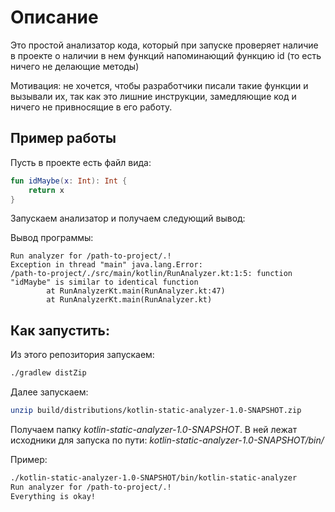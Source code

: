
# Описание
Это простой анализатор кода, который при запуске проверяет наличие в проекте о наличии в нем функций напоминающий функцию id (то есть ничего не делающие методы)

Мотивация: не хочется, чтобы разработчики писали такие функции и вызывали их, так как это лишние инструкции, замедляющие код
и ничего не привносящие в его работу. 

## Пример работы

Пусть в проекте есть файл вида:

```kotlin
fun idMaybe(x: Int): Int {
    return x
}
```

Запускаем анализатор и получаем следующий вывод:

Вывод программы:
```text
Run analyzer for /path-to-project/.!
Exception in thread "main" java.lang.Error: 
/path-to-project/./src/main/kotlin/RunAnalyzer.kt:1:5: function "idMaybe" is similar to identical function
        at RunAnalyzerKt.main(RunAnalyzer.kt:47)
        at RunAnalyzerKt.main(RunAnalyzer.kt)

```

## Как запустить:
Из этого репозитория запускаем:
```bash
./gradlew distZip
```

Далее запускаем:
```bash
unzip build/distributions/kotlin-static-analyzer-1.0-SNAPSHOT.zip
```

Получаем папку _kotlin-static-analyzer-1.0-SNAPSHOT_. 
В ней лежат исходники для запуска по пути: _kotlin-static-analyzer-1.0-SNAPSHOT/bin/_

Пример:
```bash
./kotlin-static-analyzer-1.0-SNAPSHOT/bin/kotlin-static-analyzer
Run analyzer for /path-to-project/.!
Everything is okay!
```